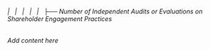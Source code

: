 ###### |   |   |   |   |   ├── Number of Independent Audits or Evaluations on Shareholder Engagement Practices

*Add content here*